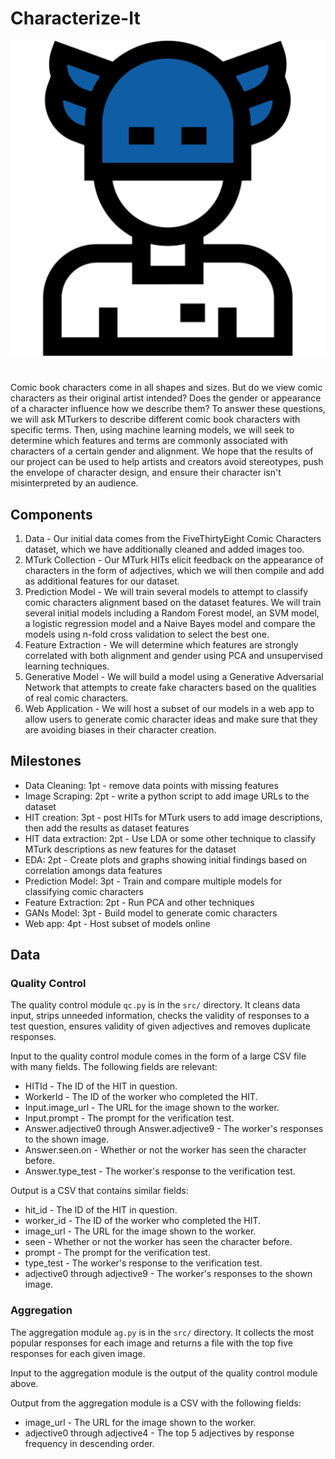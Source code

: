 # Characterize-It
![](/characterizeitlogo.png)

#

Comic book characters come in all shapes and sizes. But do we view comic characters as their original artist intended? Does the gender or appearance of a character influence how we describe them? To answer these questions, we will ask MTurkers to describe different comic book characters with specific terms. Then, using machine learning models, we will seek to determine which features and terms are commonly associated with characters of a certain gender and alignment. We hope that the results of our project can be used to help artists and creators avoid stereotypes, push the envelope of character design, and ensure their character isn't misinterpreted by an audience.

## Components
1. Data - Our initial data comes from the FiveThirtyEight Comic Characters dataset, which we have additionally cleaned and added images too. 
2. MTurk Collection - Our MTurk HITs elicit feedback on the appearance of characters in the form of adjectives, which we will then compile and add as additional features for our dataset.
3. Prediction Model - We will train several models to attempt to classify comic characters alignment based on the dataset features. We will train several initial models including a Random Forest model, an SVM model, a logistic regression model and a Naive Bayes model and compare the models using n-fold cross validation to select the best one.
4. Feature Extraction - We will determine which features are strongly correlated with both alignment and gender using PCA and unsupervised learning techniques.
5. Generative Model - We will build a model using a Generative Adversarial Network that attempts to create fake characters based on the qualities of real comic characters.
6. Web Application - We will host a subset of our models in a web app to allow users to generate comic character ideas and make sure that they are avoiding biases in their character creation.


## Milestones
- Data Cleaning: 1pt - remove data points with missing features
- Image Scraping: 2pt - write a python script to add image URLs to the dataset
- HIT creation: 3pt - post HITs for MTurk users to add image descriptions, then add the results as dataset features
- HIT data extraction: 2pt - Use LDA or some other technique to classify MTurk descriptions as new features for the dataset
- EDA: 2pt - Create plots and graphs showing initial findings based on correlation amongs data features
- Prediction Model: 3pt - Train and compare multiple models for classifying comic characters
- Feature Extraction: 2pt - Run PCA and other techniques
- GANs Model: 3pt - Build model to generate comic characters
- Web app: 4pt - Host subset of models online

## Data

### Quality Control
The quality control module `qc.py` is in the `src/` directory. It cleans data input, strips unneeded information, checks the validity of responses to a test question, ensures validity of given adjectives and removes duplicate responses.

Input to the quality control module comes in the form of a large CSV file with many fields. The following fields are relevant:
- HITId - The ID of the HIT in question.
- WorkerId - The ID of the worker who completed the HIT.
- Input.image_url - The URL for the image shown to the worker.
- Input.prompt - The prompt for the verification test.
- Answer.adjective0 through Answer.adjective9 - The worker's responses to the shown image.
- Answer.seen.on - Whether or not the worker has seen the character before.
- Answer.type_test - The worker's response to the verification test.

Output is a CSV that contains similar fields:
- hit_id - The ID of the HIT in question.
- worker_id - The ID of the worker who completed the HIT.
- image_url - The URL for the image shown to the worker.
- seen - Whether or not the worker has seen the character before.
- prompt - The prompt for the verification test.
- type_test - The worker's response to the verification test.
- adjective0 through adjective9 - The worker's responses to the shown image.


### Aggregation
The aggregation module `ag.py` is in the `src/` directory. It collects the most popular responses for each image and returns a file with the top five responses for each given image.

Input to the aggregation module is the output of the quality control module above.

Output from the aggregation module is a CSV with the following fields:
- image_url - The URL for the image shown to the worker.
- adjective0 through adjective4 - The top 5 adjectives by response frequency in descending order.
